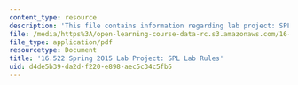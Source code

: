```yaml
---
content_type: resource
description: 'This file contains information regarding lab project: SPL lab rules.'
file: /media/https%3A/open-learning-course-data-rc.s3.amazonaws.com/16-522-space-propulsion-spring-2015/d4de5b39da2df220e898aec5c34c5fb5_MIT16_522S15_LabRules.pdf
file_type: application/pdf
resourcetype: Document
title: '16.522 Spring 2015 Lab Project: SPL Lab Rules'
uid: d4de5b39-da2d-f220-e898-aec5c34c5fb5
---
```

